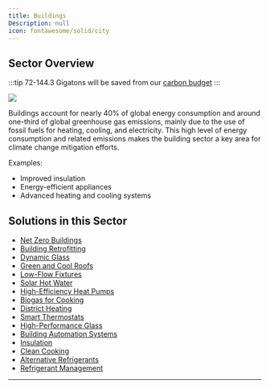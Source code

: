 ```yaml
---
title: Buildings
Description: null
icon: fontawesome/solid/city
---
```


## Sector Overview

:::tip 72-144.3 Gigatons will be saved from our [carbon budget](../glossary/#carbon-budget)
:::

![](/../static/img/buildings.jpg)

Buildings account for nearly 40% of global energy consumption and around one-third of global greenhouse gas emissions, mainly due to the use of fossil fuels for heating, cooling, and electricity. This high level of energy consumption and related emissions makes the building sector a key area for climate change mitigation efforts.

Examples:

* Improved insulation
* Energy-efficient appliances
* Advanced heating and cooling systems

## Solutions in this Sector

* [Net Zero Buildings](../solution-net-zero-buildings)
* [Building Retrofitting](../solution-building-retrofitting)
* [Dynamic Glass](../solution-dynamic-glass)
* [Green and Cool Roofs](../solution-green-and-cool-roofs)
* [Low-Flow Fixtures](../solution-low-flow-fixtures)
* [Solar Hot Water](../solution-solar-hot-water)
* [High-Efficiency Heat Pumps](../solution-high-efficiency-heat-pumps)
* [Biogas for Cooking](../solution-biogas-for-cooking)
* [District Heating](../solution-district-heating)
* [Smart Thermostats](../solution-smart-thermostats)
* [High-Performance Glass](../solution-high-performance-glass)
* [Building Automation Systems](../solution-building-automation-systems)
* [Insulation](../solution-insulation)
* [Clean Cooking](../solution-clean-cooking)
* [Alternative Refrigerants](../solution-alternative-refrigerants)
* [Refrigerant Management](../solution-refrigerant-management)

- - -

